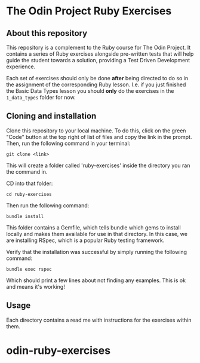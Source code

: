 # The Odin Project Ruby Exercises

## About this repository

This repository is a complement to the Ruby course for The Odin Project. It contains a series of Ruby exercises alongside pre-written tests that will help guide the student towards a solution, providing a Test Driven Development experience.

Each set of exercises should only be done **after** being directed to do so in the assignment of the corresponding Ruby lesson. I.e. if you just finished the Basic Data Types lesson you should **only** do the exercises in the `1_data_types` folder for now.

## Cloning and installation

Clone this repository to your local machine. To do this, click on the green "Code" button at the top right of list of files and copy the link in the prompt. Then, run the following command in your terminal:

    git clone <link>

This will create a folder called 'ruby-exercises' inside the directory you ran the command in.

CD into that folder:

    cd ruby-exercises

Then run the following command:

    bundle install

This folder contains a Gemfile, which tells bundle which gems to install locally and makes them available for use in that directory. In this case, we are installing RSpec, which is a popular Ruby testing framework.

Verify that the installation was successful by simply running the following command:

    bundle exec rspec

Which should print a few lines about not finding any examples. This is ok and means it's working!

## Usage

Each directory contains a read me with instructions for the exercises within them.
# odin-ruby-exercises
